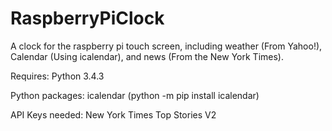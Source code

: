 # RaspberryPiClock
A clock for the raspberry pi touch screen, including weather (From Yahoo!), Calendar (Using icalendar), and news (From the New York Times).

Requires: Python 3.4.3

Python packages: icalendar (python -m pip install icalendar)

API Keys needed: New York Times Top Stories V2
